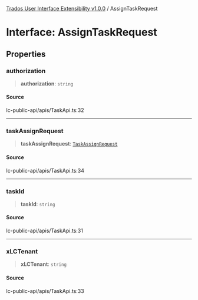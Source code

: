 [Trados User Interface Extensibility v1.0.0](../wiki/globals) / AssignTaskRequest

# Interface: AssignTaskRequest

## Properties

### authorization

> **authorization**: `string`

#### Source

lc-public-api/apis/TaskApi.ts:32

***

### taskAssignRequest

> **taskAssignRequest**: [`TaskAssignRequest`](../wiki/Interface.TaskAssignRequest)

#### Source

lc-public-api/apis/TaskApi.ts:34

***

### taskId

> **taskId**: `string`

#### Source

lc-public-api/apis/TaskApi.ts:31

***

### xLCTenant

> **xLCTenant**: `string`

#### Source

lc-public-api/apis/TaskApi.ts:33

